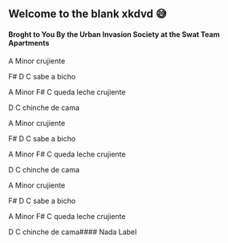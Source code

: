 ## Welcome to the blank xkdvd 😅

#### Broght to You By the Urban Invasion Society at the Swat Team Apartments
A Minor
crujiente

F#   D C
sabe a bicho

A Minor F#  C
queda leche crujiente

D       C
chinche de cama


A Minor
crujiente

F#   D C
sabe a bicho

A Minor F#  C
queda leche crujiente

D       C
chinche de cama


A Minor
crujiente

F#   D C
sabe a bicho

A Minor F#  C
queda leche crujiente

D       C
chinche de cama#### Nada Label



